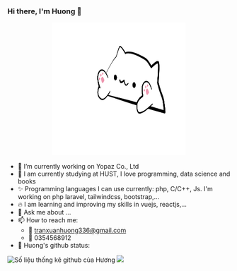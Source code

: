 ### Hi there, I'm Huong 👋
<p align="center"> 
  <a href=#><img width="300" height="300" src="cat.svg"></a>
</p>

- 🔭 I’m currently working on Yopaz Co., Ltd
- 🌱 I am currently studying at HUST, I love programming, data science and books
- :sparkles: Programming languages I can use currently: php, C/C++, Js. I'm working on php laravel, tailwindcss, bootstrap,...
- :fire: I am learning and improving my skills in vuejs, reactjs,...
- 💬 Ask me about ...
- 📫 How to reach me: 
  + :green_heart: tranxuanhuong336@gmail.com 
  + :green_heart: 0354568912
- 🌱 Huong's github status:

![Số liệu thống kê github của Hương]( https://github-readme-stats.vercel.app/api?username=phamhyta&count_private=true&show_icons=true&theme=radical&hide_rank=false)
<a href=#><img src="image.svg"></a>
